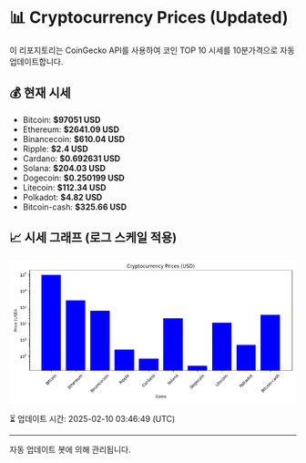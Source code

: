 
# 📊 Cryptocurrency Prices (Updated)

이 리포지토리는 CoinGecko API를 사용하여 코인 TOP 10 시세를 10분가격으로 자동 업데이트합니다.

## 💰 현재 시세
- Bitcoin: **$97051 USD**
- Ethereum: **$2641.09 USD**
- Binancecoin: **$610.04 USD**
- Ripple: **$2.4 USD**
- Cardano: **$0.692631 USD**
- Solana: **$204.03 USD**
- Dogecoin: **$0.250199 USD**
- Litecoin: **$112.34 USD**
- Polkadot: **$4.82 USD**
- Bitcoin-cash: **$325.66 USD**

## 📈 시세 그래프 (로그 스케일 적용)
![Crypto Prices](crypto_prices.png)

⏳ 업데이트 시간: 2025-02-10 03:46:49 (UTC)

---
자동 업데이트 봇에 의해 관리됩니다.

